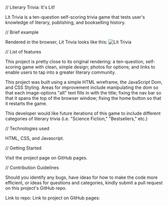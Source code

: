 // Literary Trivia: It's Lit! 

Lit Trivia is a ten-question self-scoring trivia game that tests user's knowledge of literary, publishing, and bookselling history. 

// Brief example 

Rendered in the browser, Lit Trivia looks like this: 
![Lit Trivia](./images/images/littrivia_screenshot.png)

// List of features

This project is pretty close to its original rendering: a ten-question, self-scoring game with clean, simple design; photos for options; and links to enable users to tap into a greater literary community. 

This project was built using a simple HTML wireframe, the JavaScript Dom, and CSS Styling. Areas for improvement include manipulating the dom so that each image-options "alt" text fills in with the title; fixing the nav bar so that it spans the top of the browser window; fixing the home button so that it restarts the game. 

This developer would like future iterations of this game to include different categories of literary trivia (i.e. "Science Fiction," "Bestsellers," etc.)

// Technologies used 

HTML, CSS, and Javascript. 

// Getting Started 

Visit the project page on GitHub pages. 

// Contribution Guidelines 

Should you identify any bugs, have ideas for how to make the code more efficient, or ideas for questions and categories, kindly submit a pull request on this project's GitHub repo. 

Link to repo: 
Link to project on GitHub pages: 